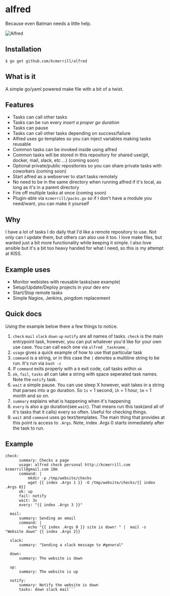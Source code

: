 # alfred
Because even Batman needs a little help.

![Alfred](https://raw.githubusercontent.com/kcmerrill/alfred/master/alfred.jpg "Alfred")

## Installation
``` $ go get github.com/kcmerrill/alfred ```

## What is it
A simple go/yaml powered make file with a bit of a twist.

## Features
* Tasks can call other tasks
* Tasks can be run every _insert a proper go duration_
* Tasks can pause
* Tasks can call other tasks depending on success/failure
* Alfred uses go templates so you can inject variables making tasks reusable
* Common tasks can be invoked inside using alfred
* Common tasks will be stored in this repository for shared use(git, docker, mail, slack, etc ...) (coming soon)
* Optional private/public repositories so you can share private tasks with coworkers (coming soon)
* Start alfred as a webserver to start tasks remotely
* No need to be in the same directory when running alfred if it's local, as long as it's in a parent directory
* Fire off multiple tasks at once (coming soon)
* Plugin-able via `kcmerrill/packs.go` so if I don't have a module you need/want, you can make it yourself


## Why
I have a lot of tasks I do daily that I'd like a remote repository to use. Not only can I update them, but others can also use it too. I love make files, but wanted just a bit more functionality while keeping it simple. I also love ansible but it's a bit too heavy handed for what I need, so this is my attempt at KISS.

## Example uses
* Monitor webistes with reusable tasks(see example)
* Setup/Update/Deploy projects in your dev env
* Start/Stop remote tasks
* Simple Nagios, Jenkins, pingdom replacement

## Quick docs
Using the example below there a few things to notice.

1. `check` `mail` `slack` `down` `up` `notify` are all names of tasks. `check` is the main entrypoint task, however, you can put whatever you'd like for your own use case. You can call each one via `alfred _taskname_`.
2. `usage` gives a quick example of how to use that particular task
3. `command` is a string, or in this case the `|` denotes a multiline string to be run. It's run via `bash -c`
4. If `command` exits properly with a `0` exit code, call tasks within `ok`
5. `ok`, `fail`, `tasks` all can take a string with space seperated task names. Note the `notify` task.
5. `wait` a simple pause. You can use sleep X however, wait takes in a string that parses into a go duration. So `1s` = 1 second, `1h` = 1 hour,  `1m` = 1 month and so on.
6. `summary` explains what is happening when it's happening
7. `every` is also a go duration(see `wait`). That means run this task(and all of it's tasks that it calls) every so often. Useful for checking things.
8. `wait` and `command` uses go text/templates. The main thing that provides at this point is access to `.Args`. Note, index .Args 0 starts immediately after the task to run.

## Example
```
check:
      summary: Checks a page
      usage: alfred check personal http://kcmerrill.com kcmerrill@gmail.com 10m
      command: |
          mkdir -p /tmp/website/checks
          wget {{ index .Args 1 }} -O /tmp/website/checks/{{ index .Args 0}}
      ok: up
      fail: notify
      wait: 3s
      every: "{{ index .Args 3 }}"

  mail:
      summary: Sending an email
      command: |
          echo "{{ index .Args 0 }} site is down! " |  mail -s "Website down" {{ index .Args 2}}

  slack:
      summary: "Sending a slack message to #general"

  down:
      summary: The website is down

  up:
      summary: The website is up

  notify:
      summary: Notify the website is down
      tasks: down slack mail```
